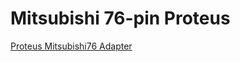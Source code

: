 # Mitsubishi 76-pin Proteus

[Proteus Mitsubishi76 Adapter](https://github.com/gerefi/proteus-mitsubishi76-adapter)
